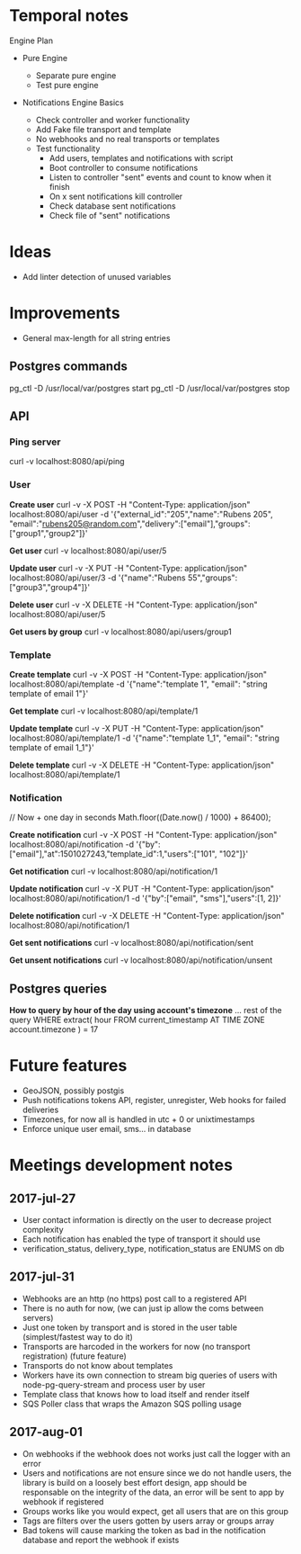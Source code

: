 # Temporal notes

Engine Plan

- Pure Engine
   - Separate pure engine
   - Test pure engine

- Notifications Engine Basics
   - Check controller and worker functionality
   - Add Fake file transport and template
   - No webhooks and no real transports or templates
   - Test functionality
       - Add users, templates and notifications with script
       - Boot controller to consume notifications
       - Listen to controller "sent" events and count to know when it finish
       - On x sent notifications kill controller
       - Check database sent notifications
       - Check file of "sent" notifications

# Ideas
- Add linter detection of unused variables

# Improvements
- General max-length for all string entries

## Postgres commands
pg_ctl -D /usr/local/var/postgres start
pg_ctl -D /usr/local/var/postgres stop

## API

### Ping server
curl -v localhost:8080/api/ping

### User

__Create user__
curl -v -X POST -H "Content-Type: application/json" localhost:8080/api/user -d '{"external_id":"205","name":"Rubens 205", "email":"rubens205@random.com","delivery":["email"],"groups":["group1","group2"]}'

__Get user__
curl -v localhost:8080/api/user/5

__Update user__
curl -v -X PUT -H "Content-Type: application/json" localhost:8080/api/user/3 -d '{"name":"Rubens 55","groups":["group3","group4"]}'

__Delete user__
curl -v -X DELETE -H "Content-Type: application/json" localhost:8080/api/user/5

__Get users by group__
curl -v localhost:8080/api/users/group1

### Template

__Create template__
curl -v -X POST -H "Content-Type: application/json" localhost:8080/api/template -d '{"name":"template 1", "email": "string template of email 1"}'

__Get template__
curl -v localhost:8080/api/template/1

__Update template__
curl -v -X PUT -H "Content-Type: application/json" localhost:8080/api/template/1 -d '{"name":"template 1_1", "email": "string template of email 1_1"}'

__Delete template__
curl -v -X DELETE -H "Content-Type: application/json" localhost:8080/api/template/1

### Notification

// Now + one day in seconds
Math.floor((Date.now() / 1000) + 86400);

__Create notification__
curl -v -X POST -H "Content-Type: application/json" localhost:8080/api/notification -d '{"by":["email"],"at":1501027243,"template_id":1,"users":["101", "102"]}'

__Get notification__
curl -v localhost:8080/api/notification/1

__Update notification__
curl -v -X PUT -H "Content-Type: application/json" localhost:8080/api/notification/1 -d '{"by":["email", "sms"],"users":[1, 2]}'

__Delete notification__
curl -v -X DELETE -H "Content-Type: application/json" localhost:8080/api/notification/1

__Get sent notifications__
curl -v localhost:8080/api/notification/sent

__Get unsent notifications__
curl -v localhost:8080/api/notification/unsent

## Postgres queries

__How to query by hour of the day using account's timezone__
... rest of the query
WHERE extract(
  hour FROM current_timestamp
  AT TIME ZONE account.timezone
) = 17

# Future features
- GeoJSON, possibly postgis
- Push notifications tokens API, register, unregister, Web hooks for failed deliveries
- Timezones, for now all is handled in utc + 0 or unixtimestamps
- Enforce unique user email, sms... in database


# Meetings development notes

## 2017-jul-27
- User contact information is directly on the user to decrease project complexity
- Each notification has enabled the type of transport it should use
- verification_status, delivery_type, notification_status are ENUMS on db

## 2017-jul-31
- Webhooks are an http (no https) post call to a registered API
- There is no auth for now, (we can just ip allow the coms between servers)
- Just one token by transport and is stored in the user table (simplest/fastest way to do it)
- Transports are harcoded in the workers for now (no transport registration) (future feature)
- Transports do not know about templates
- Workers have its own connection to stream big queries of users with node-pg-query-stream and process user by user
- Template class that knows how to load itself and render itself
- SQS Poller class that wraps the Amazon SQS polling usage

## 2017-aug-01
- On webhooks if the webhook does not works just call the logger with an error
- Users and notifications are not ensure since we do not handle users, the library is build on a loosely best effort design, app should be responsable on the integrity of the data, an error will be sent to app by webhook if registered
- Groups works like you would expect, get all users that are on this group
- Tags are filters over the users gotten by users array or groups array
- Bad tokens will cause marking the token as bad in the notification database and report the webhook if exists
